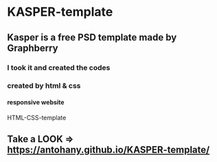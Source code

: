 # KASPER-template
## Kasper is a free PSD template made by Graphberry

### I took it and created the codes
### created by html & css

#### responsive website

HTML-CSS-template

## Take a LOOK => https://antohany.github.io/KASPER-template/
